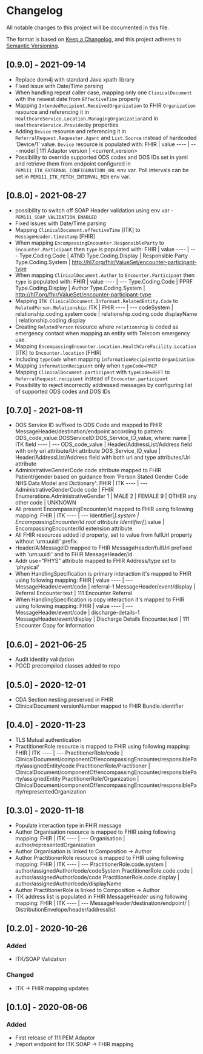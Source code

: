 # Changelog
All notable changes to this project will be documented in this file.

The format is based on [Keep a Changelog](https://keepachangelog.com/en/1.0.0/),
and this project adheres to [Semantic Versioning](https://semver.org/spec/v2.0.0.html).

## [0.9.0] - 2021-09-14
- Replace dom4j with standard Java xpath library
- Fixed issue with Date/Time parsing
- When handling repeat caller case, mapping only one `ClinicalDocument` with the newest date from `EffectiveTime` property
- Mapping `IntendedRecipient.ReceivedOrganization` to FHIR `Organization` resource and referencing it in
  `HealthcareService.Location.ManagingOrganization`and in `HealthcareService.ProvidedBy` properties
- Adding `Device` resource and referencing it in `ReferralRequest.Requester.Agent` and `List.Source` instead of hardcoded 'Device/1' value.
  `Device` resource is populated with:
    FHIR | value
    ---- | ---
    model | 111 Adaptor
    version | <current_version>
- Possibility to override supported ODS codes and DOS IDs set in yaml and retrieve them from endpoint configured in `PEM111_ITK_EXTERNAL_CONFIGURATION_URL` env var.
  Poll intervals can be set in `PEM111_ITK_FETCH_INTERVAL_MIN` env var.
## [0.8.0] - 2021-08-27
- possibility to switch off SOAP Header validation using env var - `PEM111_SOAP_VALIDATION_ENABLED`
- Fixed issues with Date/Time parsing
- Mapping `ClinicalDocument.effectiveTime` [ITK] to `MessageHeader.timestamp` [FHIR]
- When mapping `EncompassingEncounter.ResponsibleParty` to `Encounter.Participant` then `type` is populated with:
    FHIR | value
    ---- | ---
    Type.Coding.Code | ATND
    Type.Coding.Display | Responsible Party
    Type.Coding.System | http://hl7.org/fhir/ValueSet/encounter-participant-type
- When mapping `ClinicalDocument.Author` to `Encounter.Participant` then `type` is populated with:
    FHIR | value
    ---- | ---
    Type.Coding.Code | PPRF
    Type.Coding.Display | Author
    Type.Coding.System | http://hl7.org/fhir/ValueSet/encounter-participant-type
- Mapping `ITK ClinicalDocument.Informant.RelatedEntity.Code` to `RelatedPerson.Relationship`:
    ITK | FHIR
    ---- | ---
    codeSystem | relationship.coding.system
    code | relationship.coding.code
    displayName | relationship.coding.display
- Creating `RelatedPerson` resource where `relationship` is coded as emergency contact when mapping an entity with Telecom emergency use.    
- Mapping `EncompassingEncounter.Location.HealthCareFacility.Location` [ITK] to `Encounter.location` [FHIR]
- Including `typeCode` when mapping `informationRecipient`to `Organization`
- Mapping `informationRecipient` only when `typeCode=PRCP`
- Mapping `ClinicalDocument.participant` with `typeCode=REFT` to `ReferralRequest.recipient` instead of `Encounter.participant`
- Possibility to reject incorrectly addressed messages by configuring list of supported ODS codes and DOS IDs

## [0.7.0] - 2021-08-11
- DOS Service ID suffixed to ODS Code and mapped to FHIR MessageHeader/destination/endpoint according to pattern:
  ODS_code_value:DOSServiceID:DOS_Service_ID_value, where:
    name | ITK field
    ---- | ---
    ODS_code_value | Header/AddressList/Address field with only uri attribute/Uri attribute
    DOS_Service_ID_value | Header/AddressList/Address field with both uri and type attributes/Uri attribute
- AdministrativeGenderCode code attribute mapped to FHIR Patient/gender
  based on guidance from 'Person Stated Gender Code NHS Data Model and Dictionary':
    FHIR | ITK
    ---- | ---
    AdministrativeGenderCode code | FHIR Enumerations.AdministrativeGender
    1 | MALE
    2 | FEMALE
    9 | OTHER
    any other code | UNKNOWN
- All present EncompassingEncounter/Id mapped to FHIR using following mapping:
    FHIR | ITK
    ---- | ---
    Identifier[*].system | EncompassingEncounter/Id root attribute
    Identifier[*].value | EncompassingEncounter/Id extension attribute
- All FHIR resources added id property, set to value from fullUrl property without 'urn:uuid:' prefix.
- Header/A:MessageID mapped to FHIR MessageHeader/fullUrl prefixed with 'urn:uuid:'
  and to FHIR MessageHeader/id
- Addr use="PHYS" attribute mapped to FHIR Address/type set to 'physical'
- When HandlingSpecification is primary interaction it's mapped to FHIR using following mapping:
    FHIR | value
    ---- | ---
    MessageHeader/event/code | referral-1
    MessageHeader/event/display | Referral
    Encounter.text | 111 Encounter Referral
- When HandlingSpecification is copy interaction it's mapped to FHIR using following mapping:
    FHIR | value
    ---- | ---
    MessageHeader/event/code | discharge-details-1
    MessageHeader/event/display | Discharge Details
    Encounter.text | 111 Encounter Copy for Information
## [0.6.0] - 2021-06-25
- Audit identity validation
- POCD precompiled classes added to repo
## [0.5.0] - 2020-12-01
- CDA Section nesting preserved in FHIR
- ClinicalDocument versionNumber mapped to FHIR Bundle.identifier
## [0.4.0] - 2020-11-23
- TLS Mutual authentication
- PractitionerRole resource is mapped to FHIR using following mapping:
    FHIR | ITK
    ---- | ---
    PractitionerRole/code | ClinicalDocument/componentOf/encompassingEncounter/responsibleParty/assignedEntity/code
    PractitionerRole/Practitioner | ClinicalDocument/componentOf/encompassingEncounter/responsibleParty/assignedEntity
    PractitionerRole/Organization | ClinicalDocument/componentOf/encompassingEncounter/responsibleParty/representedOrganization
## [0.3.0] - 2020-11-18
- Populate interaction type in FHIR message
- Author Organisation resource is mapped to FHIR using following mapping:
    FHIR | ITK
    ---- | ---
    Organisation | author/representedOrganization
- Author Organisation is linked to Composition → Author
- Author PractitionerRole resource is mapped to FHIR using following mapping:
    FHIR | ITK
    ---- | ---
    PractitionerRole.code.system | author/assignedAuthor/code/codeSystem
    PractitionerRole.code.code | author/assignedAuthor/code/code
    PractitionerRole.code.display | author/assignedAuthor/code/displayName
- Author PractitionerRole is linked to Composition → Author
- ITK address list is populated in FHIR MessageHeader using following mapping:
    FHIR | ITK
    ---- | ---
    MessageHeader/destination/endpoint/ | DistributionEnvelope/header/addresslist

## [0.2.0] - 2020-10-26
### Added
- ITK/SOAP Validation

### Changed
- ITK -> FHIR mapping updates

## [0.1.0] - 2020-08-06
### Added
- First release of 111 PEM Adaptor
- /report endpoint for ITK SOAP -> FHIR mapping
